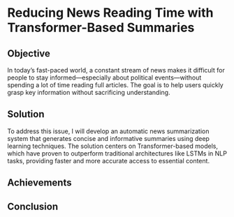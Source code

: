 # Reducing News Reading Time with Transformer-Based Summaries

## Objective
In today’s fast-paced world, a constant stream of news makes it difficult for people to stay informed—especially about political events—without spending a lot of time reading full articles. The goal is to help users quickly grasp key information without sacrificing understanding.

## Solution
To address this issue, I will develop an automatic news summarization system that generates concise and informative summaries using deep learning techniques. The solution centers on Transformer-based models, which have proven to outperform traditional architectures like LSTMs in NLP tasks, providing faster and more accurate access to essential content.

## Achievements


## Conclusion
